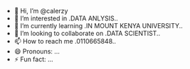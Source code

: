 - 👋 Hi, I’m @calerzy
- 👀 I’m interested in .DATA ANLYSIS..
- 🌱 I’m currently learning .IN MOUNT KENYA UNIVERSITY..
- 💞️ I’m looking to collaborate on .DATA SCIENTIST..
- 📫 How to reach me .0110665848..
- 😄 Pronouns: ...
- ⚡ Fun fact: ...

<!---
calerzy/calerzy is a ✨ special ✨ repository because its `README.md` (this file) appears on your GitHub profile.
You can click the Preview link to take a look at your changes.
--->
